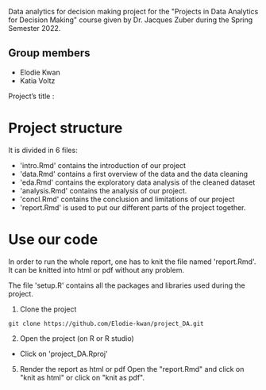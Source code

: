 Data analytics for decision making project for the "Projects in Data Analytics for Decision Making" course given by Dr. Jacques Zuber during the Spring Semester 2022.

## Group members  
* Elodie Kwan 
* Katia Voltz

Project’s title : 
# 


# Project structure 
It is divided in 6 files:
- 'intro.Rmd' contains the introduction of our project 
- 'data.Rmd' contains a first overview of the data and the data cleaning 
- 'eda.Rmd' contains the exploratory data analysis of the cleaned dataset
- 'analysis.Rmd' contains the analysis of our project. 
- 'concl.Rmd' contains the conclusion and limitations of our project 
- 'report.Rmd' is used to put our different parts of the project together. 

# Use our code 
In order to run the whole report, one has to knit the file named 'report.Rmd'. It can be knitted into html or pdf without any problem. 

The file 'setup.R' contains all the packages and libraries used during the project. 

1) Clone the project 
```
git clone https://github.com/Elodie-kwan/project_DA.git
```

2) Open the project (on R or R studio)
* Click on 'project_DA.Rproj' 

5) Render the report as html or pdf 
Open the "report.Rmd" and click on "knit as html" or click on "knit as pdf".
